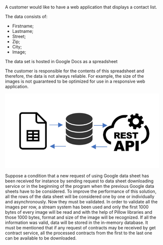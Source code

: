
A customer would like to have a web application that displays a contact list.

The data consists of:

- Firstname;
- Lastname;
- Street;
- Zip;
- City;
- Image;

The data set is hosted in Google Docs as a spreadsheet


The customer is responsible for the contents of this spreadsheet and therefore, the data is
not always reliable. For example, the size of the images is not guaranteed to be optimized
for use in a responsive web application.


![](docs/image.png)


Suppose a condition that a new request of using Google data sheet has been received for instance by sending request to data sheet downloading service or in the beginning of the program when the previous Google data sheets have to be considered. To improve the performance of this solution, all the rows of the data sheet will be considered one by one or individually and asynchronously. Now they must be validated. In order to validate all the images per row, a stream system has been used and only the first 1000 bytes of every image will be read and with the help of Pillow libraries and those 1000 bytes, format and size of the image will be recognized. If all the information was valid, data will be stored in the in-memory database. 
It must be mentioned that if any request of contracts may be received by get contract service, all the processed contracts from the first to the last one can be available to be downloaded. 